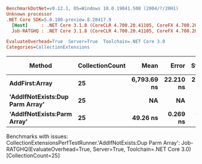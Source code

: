 ``` ini

BenchmarkDotNet=v0.12.1, OS=Windows 10.0.19041.508 (2004/?/20H1)
Unknown processor
.NET Core SDK=5.0.100-preview.8.20417.9
  [Host]     : .NET Core 3.1.8 (CoreCLR 4.700.20.41105, CoreFX 4.700.20.41903), X64 RyuJIT
  Job-RATGHQ : .NET Core 3.1.8 (CoreCLR 4.700.20.41105, CoreFX 4.700.20.41903), X64 RyuJIT

EvaluateOverhead=True  Server=True  Toolchain=.NET Core 3.0  
Categories=CollectionExtensions  

```
|                          Method | CollectionCount |        Mean |     Error |    StdDev |  Gen 0 | Gen 1 | Gen 2 | Allocated |
|-------------------------------- |---------------- |------------:|----------:|----------:|-------:|------:|------:|----------:|
|                  **AddFirst:Array** |              **25** | **6,793.69 ns** | **22.210 ns** | **20.775 ns** | **0.3357** |     **-** |     **-** |    **3179 B** |
| **&#39;AddIfNotExists:Dup Parm Array&#39;** |              **25** |          **NA** |        **NA** |        **NA** |      **-** |     **-** |     **-** |         **-** |
|     **&#39;AddIfNotExists:Parm Array&#39;** |              **25** |    **49.26 ns** |  **0.269 ns** |  **0.238 ns** | **0.0346** |     **-** |     **-** |     **328 B** |

Benchmarks with issues:
  CollectionExtensionsPerfTestRunner.'AddIfNotExists:Dup Parm Array': Job-RATGHQ(EvaluateOverhead=True, Server=True, Toolchain=.NET Core 3.0) [CollectionCount=25]
